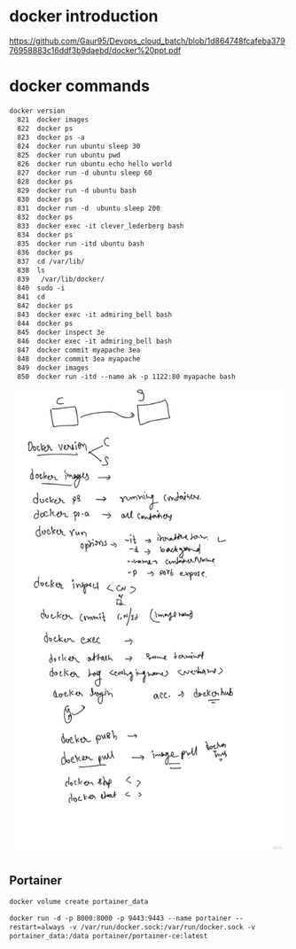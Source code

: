 # docker introduction
https://github.com/Gaur95/Devops_cloud_batch/blob/1d864748fcafeba37976958883c16ddf3b9daebd/docker%20ppt.pdf
# docker commands
```
docker version
  821  docker images
  822  docker ps
  823  docker ps -a
  824  docker run ubuntu sleep 30
  825  docker run ubuntu pwd
  826  docker run ubuntu echo hello world
  827  docker run -d ubuntu sleep 60
  828  docker ps
  829  docker run -d ubuntu bash
  830  docker ps
  831  docker run -d  ubuntu sleep 200 
  832  docker ps
  833  docker exec -it clever_lederberg bash
  834  docker ps
  835  docker run -itd ubuntu bash
  836  docker ps
  837  cd /var/lib/
  838  ls
  839   /var/lib/docker/
  840  sudo -i 
  841  cd
  842  docker ps
  843  docker exec -it admiring_bell bash
  844  docker ps
  845  docker inspect 3e
  846  docker exec -it admiring_bell bash
  847  docker commit myapache 3ea
  848  docker commit 3ea myapache
  849  docker images
  850  docker run -itd --name ak -p 1122:80 myapache bash

```
<img src='27oct.jpg'>

## Portainer
```
docker volume create portainer_data
```
```
docker run -d -p 8000:8000 -p 9443:9443 --name portainer --restart=always -v /var/run/docker.sock:/var/run/docker.sock -v portainer_data:/data portainer/portainer-ce:latest
```
